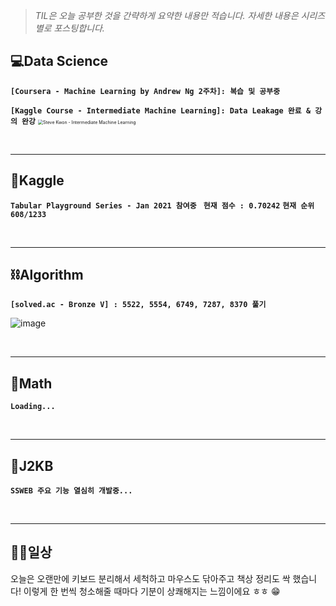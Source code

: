 > _TIL은 오늘 공부한 것을 간략하게 요약한 내용만 적습니다.
> 자세한 내용은 시리즈별로 포스팅합니다._

## 💻Data Science

**`[Coursera - Machine Learning by Andrew Ng 2주차]: 복습 및 공부중`**

**`[Kaggle Course - Intermediate Machine Learning]: Data Leakage 완료 & 강의 완강`**
<img src="https://user-images.githubusercontent.com/61633137/105353251-5a6ac900-5c32-11eb-9106-d76c2c7d42da.png" alt="Steve Kwon - Intermediate Machine Learning" style="zoom: 50%;" />

<br>

***

## 🌠Kaggle

**`Tabular Playground Series - Jan 2021 참여중 `**
**`현재 점수 : 0.70242`**
**`현재 순위  608/1233`**

<br>

***

## ⛓Algorithm

**`[solved.ac - Bronze V] : 5522, 5554, 6749, 7287, 8370 풀기`** 

![image](https://user-images.githubusercontent.com/61633137/105250351-f0640c80-5bbc-11eb-8e88-876f7296308a.png) 

<br>

***

## 📐Math

**`Loading...`**

<br>

***

## 👾J2KB

**`SSWEB 주요 기능 열심히 개발중...`**

<br>

***

## 👨‍💻일상

오늘은 오랜만에 키보드 분리해서 세척하고 마우스도 닦아주고 책상 정리도 싹 했습니다!
이렇게 한 번씩 청소해줄 때마다 기분이 상쾌해지는 느낌이에요 ㅎㅎ 😁